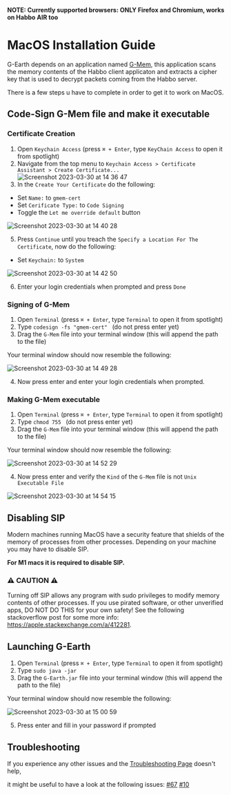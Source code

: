 **NOTE: Currently supported browsers: ONLY Firefox and Chromium, works on Habbo AIR too**

# MacOS Installation Guide

G-Earth depends on an application named [G-Mem](https://github.com/sirjonasxx/G-Mem), 
this application scans the memory contents of the Habbo client applicaton and extracts a cipher key 
that is used to decrypt packets coming from the Habbo server.

There is a few steps u have to complete in order to get it to work on MacOS.

## Code-Sign G-Mem file and make it executable 

### Certificate Creation
1. Open `Keychain Access` (press `⌘ + Enter`, type `KeyChain Access` to open it from spotlight)
2. Navigate from the top menu to `Keychain Access > Certificate Assistant > Create Certificate...`
![Screenshot 2023-03-30 at 14 36 47](https://user-images.githubusercontent.com/102377087/228837955-81182786-ac47-46e5-a5e2-1ca2e257751f.png)
3. In the `Create Your Certificate` do the following:
* Set `Name:` to `gmem-cert`
* Set `Cerificate Type:` to `Code Signing`
* Toggle the `Let me override default` button

![Screenshot 2023-03-30 at 14 40 28](https://user-images.githubusercontent.com/102377087/228838867-57e465bc-5b83-4b1a-a8cc-3dd6d1e95353.png)

5. Press `Continue` until you treach the `Specify a Location For The Certificate`, now do the following:
* Set `Keychain:` to `System`

![Screenshot 2023-03-30 at 14 42 50](https://user-images.githubusercontent.com/102377087/228839468-982365d9-925c-44cf-a87d-fc6c268d05c8.png)

6. Enter your login credentials when prompted and press `Done`

### Signing of G-Mem
1. Open `Terminal` (press `⌘ + Enter`, type `Terminal` to open it from spotlight)
2. Type `codesign -fs "gmem-cert" ` (do not press enter yet)
3. Drag the `G-Mem` file into your terminal window (this will append the path to the file)

Your terminal window should now resemble the following:

![Screenshot 2023-03-30 at 14 49 28](https://user-images.githubusercontent.com/102377087/228841126-77b0184b-4c7d-44e0-9f7c-56103a957a81.png)

4. Now press enter and enter your login credentials when prompted.

### Making G-Mem executable
1. Open `Terminal` (press `⌘ + Enter`, type `Terminal` to open it from spotlight)
2. Type `chmod 755 ` (do not press enter yet)
3. Drag the `G-Mem` file into your terminal window (this will append the path to the file)

Your terminal window should now resemble the following:

![Screenshot 2023-03-30 at 14 52 29](https://user-images.githubusercontent.com/102377087/228841918-3205014b-5de8-431d-ae4d-d10b8ceeed03.png)

4. Now press enter and verify the `Kind` of the `G-Mem` file is not `Unix Executable File`

![Screenshot 2023-03-30 at 14 54 15](https://user-images.githubusercontent.com/102377087/228842389-78ea857e-3414-43d0-8270-91f8185ab57f.png)

## Disabling SIP 

Modern machines running MacOS have a security feature that shields of the memory of processes from other processes. 
Depending on your machine you may have to disable SIP. 

**For M1 macs it is required to disable SIP.**

### :warning: CAUTION :warning:
Turning off SIP allows any program with sudo privileges to modify memory contents of other processes. If you use pirated software, or other unverified apps, DO NOT DO THIS for your own safety! See the following stackoverflow post for some more info: https://apple.stackexchange.com/a/412281.


## Launching G-Earth
1. Open `Terminal` (press `⌘ + Enter`, type `Terminal` to open it from spotlight)
2. Type `sudo java -jar `
3. Drag the `G-Earth.jar` file into your terminal window (this will append the path to the file)

Your terminal window should now resemble the following:

![Screenshot 2023-03-30 at 15 00 59](https://user-images.githubusercontent.com/102377087/228843994-f7713373-9f19-49b0-b7e7-0645a16c4fce.png)

5. Press enter and fill in your password if prompted

## Troubleshooting

If you experience any other issues and the [Troubleshooting Page](https://github.com/sirjonasxx/G-Earth/wiki/Troubleshooting) doesn't help, 

it might be useful to have a look at the following issues: [#67](../issues/67) [#10](../issues/10)

